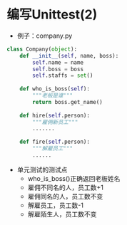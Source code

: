 # 编写Unittest(2)

+ 例子：company.py
```python
class Company(object):
 	def __init__(self, name, boss):
		self.name = name
		self.boss = boss
		self.staffs = set()
		
	def who_is_boss(self):
		"""老板是谁"""
		return boss.get_name()
		
	def hire(self.person):
		"""雇佣新员工"""
		.......
		
	def fire(self.person):
		"""解雇员工"""
		......
```
+ 单元测试的测试点
	+ who_is_boss()正确返回老板姓名
	+ 雇佣不同名的人，员工数+1
	+ 雇佣同名的人，员工数不变
	+ 解雇员工，员工数-1
	+ 解雇陌生人，员工数不变 

